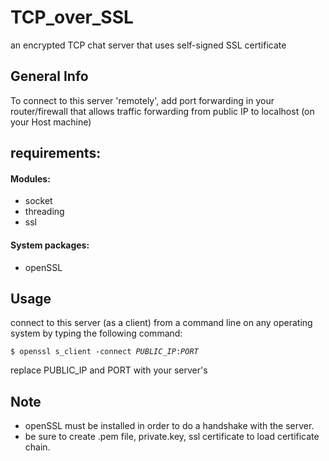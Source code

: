 # TCP_over_SSL
an encrypted TCP chat server that uses self-signed SSL certificate

## General Info
To connect to this server 'remotely', add port forwarding in your router/firewall
that allows traffic forwarding from public IP to localhost (on your Host machine)

## requirements:
#### Modules:
* socket
* threading
* ssl
#### System packages:
* openSSL

## Usage
connect to this server (as a client) from
a command line on any operating system by
typing the following command:

`$ openssl s_client -connect `*`PUBLIC_IP`*`:`*`PORT`*

replace PUBLIC_IP and PORT with your server's

## Note
* openSSL must be installed in order to do a handshake with the server.
* be sure to create .pem file, private.key, ssl certificate to
load certificate chain.
